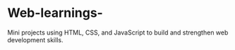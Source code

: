 # Web-learnings-
Mini projects using HTML, CSS, and JavaScript to build and strengthen web development skills.
